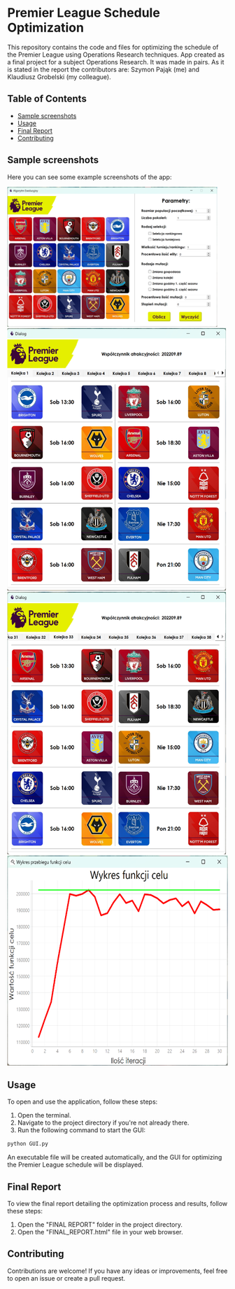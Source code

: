 # Premier League Schedule Optimization

This repository contains the code and files for optimizing the schedule of the Premier League using Operations Research techniques. App created as a final project for a subject Operations Research. It was made in pairs. As it is stated in the report the contributors are: Szymon Pająk (me) and Klaudiusz Grobelski (my colleague).

## Table of Contents
- [Sample screenshots](#sample-screenshots)
- [Usage](#usage)
- [Final Report](#final-report)
- [Contributing](#contributing)

## Sample screenshots
Here you can see some example screenshots of the app:

<img src="https://github.com/szpajak/portfolio/blob/main/OR%20Final%20Project%20App/report%20files/images/Zrzut%20ekranu%202024-03-17%20170509.png" height="320" width="480">
<img src="https://github.com/szpajak/portfolio/blob/main/OR%20Final%20Project%20App/report%20files/images/Zrzut%20ekranu%202024-03-17%201708593.png" height="600" width="500">
<img src="https://github.com/szpajak/portfolio/blob/main/OR%20Final%20Project%20App/report%20files/images/Zrzut%20ekranu%202024-03-17%201709514.png" height="600" width="500">
<img src="https://github.com/szpajak/portfolio/blob/main/OR%20Final%20Project%20App/report%20files/images/Zrzut%20ekranu%202024-03-17%201707352.png" height="480" width="600">

## Usage
To open and use the application, follow these steps:
1. Open the terminal.
2. Navigate to the project directory if you're not already there.
3. Run the following command to start the GUI:

```bash
python GUI.py
```

An executable file will be created automatically, and the GUI for optimizing the Premier League schedule will be displayed.

## Final Report
To view the final report detailing the optimization process and results, follow these steps:
1. Open the "FINAL REPORT" folder in the project directory.
2. Open the "FINAL_REPORT.html" file in your web browser.

## Contributing
Contributions are welcome! If you have any ideas or improvements, feel free to open an issue or create a pull request.


